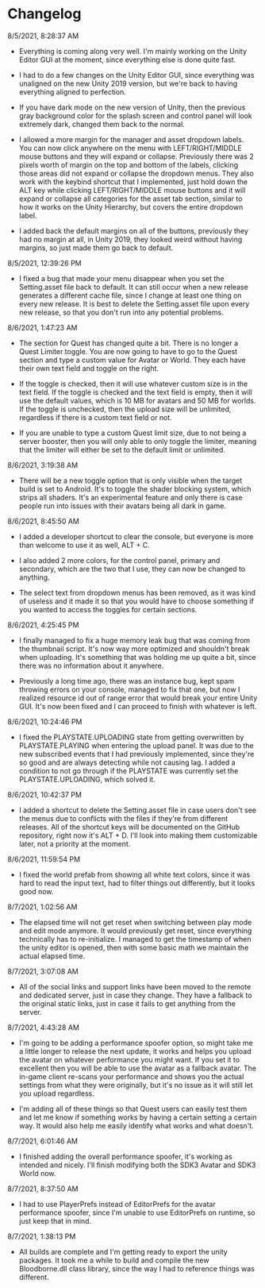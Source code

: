 # **Changelog**

8/5/2021, 8:28:37 AM

- Everything is coming along very well. I'm mainly working on the Unity Editor GUI at the moment, since everything else is done quite fast.

- I had to do a few changes on the Unity Editor GUI, since everything was unaligned on the new Unity 2019 version, but we're back to having everything aligned to perfection.

- If you have dark mode on the new version of Unity, then the previous gray background color for the splash screen and control panel will look extremely dark, changed them back to the normal.

- I allowed a more margin for the manager and asset dropdown labels. You can now click anywhere on the menu with LEFT/RIGHT/MIDDLE mouse buttons and they will expand or collapse. Previously there was 2 pixels worth of margin on the top and bottom of the labels, clicking those areas did not expand or collapse the dropdown menus. They also work with the keybind shortcut that I implemented, just hold down the ALT key while clicking LEFT/RIGHT/MIDDLE mouse buttons and it will expand or collapse all categories for the asset tab section, similar to how it works on the Unity Hierarchy, but covers the entire dropdown label.

- I added back the default margins on all of the buttons, previously they had no margin at all, in Unity 2019, they looked weird without having margins, so just made them go back to default.

8/5/2021, 12:39:26 PM

- I fixed a bug that made your menu disappear when you set the Setting.asset file back to default. It can still occur when a new release generates a different cache file, since I change at least one thing on every new release. It is best to delete the Setting.asset file upon every new release, so that you don't run into any potential problems.

8/6/2021, 1:47:23 AM

- The section for Quest has changed quite a bit. There is no longer a Quest Limiter toggle. You are now going to have to go to the Quest section and type a custom value for Avatar or World. They each have their own text field and toggle on the right.

- If the toggle is checked, then it will use whatever custom size is in the text field. If the toggle is checked and the text field is empty, then it will use the default values, which is 10 MB for avatars and 50 MB for worlds. If the toggle is unchecked, then the upload size will be unlimited, regardless if there is a custom text field or not.

- If you are unable to type a custom Quest limit size, due to not being a server booster, then you will only able to only toggle the limiter, meaning that the limiter will either be set to the default limit or unlimited.

8/6/2021, 3:19:38 AM

- There will be a new toggle option that is only visible when the target build is set to Android. It's to toggle the shader blocking system, which strips all shaders. It's an experimental feature and only there is case people run into issues with their avatars being all dark in game.

8/6/2021, 8:45:50 AM

- I added a developer shortcut to clear the console, but everyone is more than welcome to use it as well, ALT + C.

- I also added 2 more colors, for the control panel, primary and secondary, which are the two that I use, they can now be changed to anything.

- The select text from dropdown menus has been removed, as it was kind of useless and it made it so that you would have to choose something if you wanted to access the toggles for certain sections.

8/6/2021, 4:25:45 PM

- I finally managed to fix a huge memory leak bug that was coming from the thumbnail script. It's now way more optimized and shouldn't break when uploading. It's something that was holding me up quite a bit, since there was no information about it anywhere.

- Previously a long time ago, there was an instance bug, kept spam throwing errors on your console, managed to fix that one, but now I realized resource id out of range error that would break your entire Unity GUI. It's now been fixed and I can proceed to finish with whatever is left.

8/6/2021, 10:24:46 PM

- I fixed the PLAYSTATE.UPLOADING state from getting overwritten by PLAYSTATE.PLAYING when entering the upload panel. It was due to the new subscribed events that I had previously implemented, since they're so good and are always detecting while not causing lag. I added a condition to not go through if the PLAYSTATE was currently set the PLAYSTATE.UPLOADING, which solved it.

8/6/2021, 10:42:37 PM

- I added a shortcut to delete the Setting.asset file in case users don't see the menus due to conflicts with the files if they're from different releases. All of the shortcut keys will be documented on the GitHub repository, right now it's ALT + D. I'll look into making them customizable later, not a priority at the moment.

8/6/2021, 11:59:54 PM

- I fixed the world prefab from showing all white text colors, since it was hard to read the input text, had to filter things out differently, but it looks good now.

8/7/2021, 1:02:56 AM

- The elapsed time will not get reset when switching between play mode and edit mode anymore. It would previously get reset, since everything technically has to re-initialize. I managed to get the timestamp of when the unity editor is opened, then with some basic math we maintain the actual elapsed time.

8/7/2021, 3:07:08 AM

- All of the social links and support links have been moved to the remote and dedicated server, just in case they change. They have a fallback to the original static links, just in case it fails to get anything from the server.

8/7/2021, 4:43:28 AM

- I'm going to be adding a performance spoofer option, so might take me a little longer to release the next update, it works and helps you upload the avatar on whatever performance you might want. If you set it to excellent then you will be able to use the avatar as a fallback avatar. The in-game client re-scans your performance and shows you the actual settings from what they were originally, but it's no issue as it will still let you upload regardless.

- I'm adding all of these things so that Quest users can easily test them and let me know if something works by having a certain setting a certain way. It would also help me easily identify what works and what doesn't.

8/7/2021, 6:01:46 AM

- I finished adding the overall performance spoofer, it's working as intended and nicely. I'll finish modifying both the SDK3 Avatar and SDK3 World now.

8/7/2021, 8:37:50 AM

- I had to use PlayerPrefs instead of EditorPrefs for the avatar performance spoofer, since I'm unable to use EditorPrefs on runtime, so just keep that in mind.

8/7/2021, 1:38:13 PM

- All builds are complete and I'm getting ready to export the unity packages. It took me a while to build and compile the new Bloodborne.dll class library, since the way I had to reference things was different.
